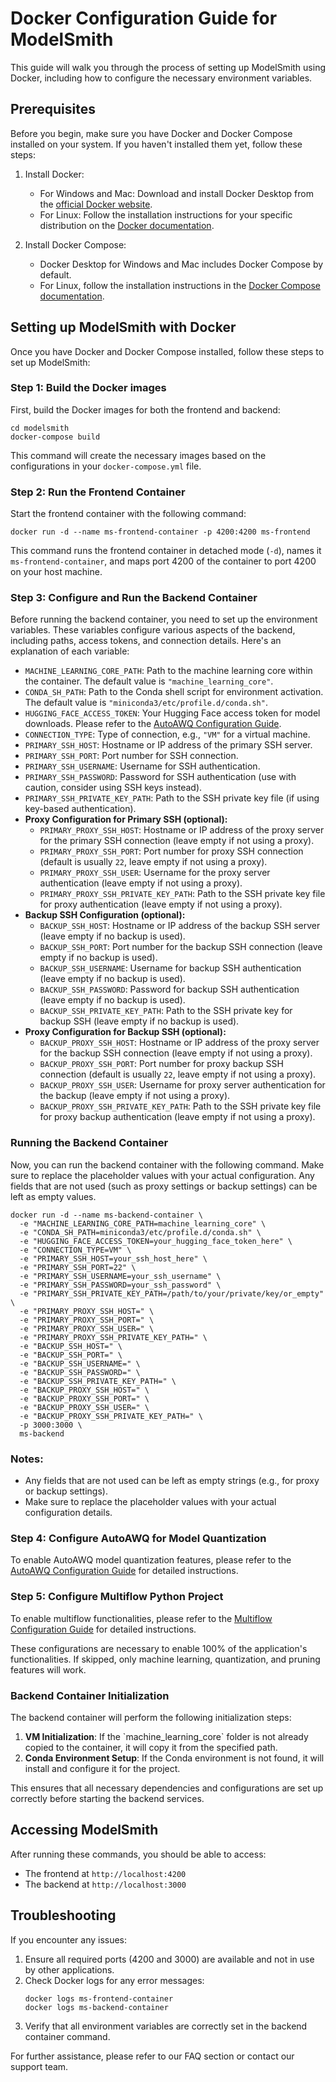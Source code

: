 # Docker Configuration Guide for ModelSmith

This guide will walk you through the process of setting up ModelSmith using Docker, including how to configure the necessary environment variables.

## Prerequisites

Before you begin, make sure you have Docker and Docker Compose installed on your system. If you haven't installed them yet, follow these steps:

1. Install Docker:

   - For Windows and Mac: Download and install Docker Desktop from the [official Docker website](https://www.docker.com/products/docker-desktop).
   - For Linux: Follow the installation instructions for your specific distribution on the [Docker documentation](https://docs.docker.com/engine/install/).

2. Install Docker Compose:
   - Docker Desktop for Windows and Mac includes Docker Compose by default.
   - For Linux, follow the installation instructions in the [Docker Compose documentation](https://docs.docker.com/compose/install/).

## Setting up ModelSmith with Docker

Once you have Docker and Docker Compose installed, follow these steps to set up ModelSmith:

### Step 1: Build the Docker images

First, build the Docker images for both the frontend and backend:

```shell
cd modelsmith
docker-compose build
```

This command will create the necessary images based on the configurations in your `docker-compose.yml` file.

### Step 2: Run the Frontend Container

Start the frontend container with the following command:

```shell
docker run -d --name ms-frontend-container -p 4200:4200 ms-frontend
```

This command runs the frontend container in detached mode (`-d`), names it `ms-frontend-container`, and maps port 4200 of the container to port 4200 on your host machine.

### Step 3: Configure and Run the Backend Container

Before running the backend container, you need to set up the environment variables. These variables configure various aspects of the backend, including paths, access tokens, and connection details. Here's an explanation of each variable:

- `MACHINE_LEARNING_CORE_PATH`: Path to the machine learning core within the container. The default value is `"machine_learning_core"`.
- `CONDA_SH_PATH`: Path to the Conda shell script for environment activation. The default value is `"miniconda3/etc/profile.d/conda.sh"`.
- `HUGGING_FACE_ACCESS_TOKEN`: Your Hugging Face access token for model downloads. Please refer to the [AutoAWQ Configuration Guide](configure-autoawq.md).
- `CONNECTION_TYPE`: Type of connection, e.g., `"VM"` for a virtual machine.
- `PRIMARY_SSH_HOST`: Hostname or IP address of the primary SSH server.
- `PRIMARY_SSH_PORT`: Port number for SSH connection.
- `PRIMARY_SSH_USERNAME`: Username for SSH authentication.
- `PRIMARY_SSH_PASSWORD`: Password for SSH authentication (use with caution, consider using SSH keys instead).
- `PRIMARY_SSH_PRIVATE_KEY_PATH`: Path to the SSH private key file (if using key-based authentication).
- **Proxy Configuration for Primary SSH (optional):**
  - `PRIMARY_PROXY_SSH_HOST`: Hostname or IP address of the proxy server for the primary SSH connection (leave empty if not using a proxy).
  - `PRIMARY_PROXY_SSH_PORT`: Port number for proxy SSH connection (default is usually `22`, leave empty if not using a proxy).
  - `PRIMARY_PROXY_SSH_USER`: Username for the proxy server authentication (leave empty if not using a proxy).
  - `PRIMARY_PROXY_SSH_PRIVATE_KEY_PATH`: Path to the SSH private key file for proxy authentication (leave empty if not using a proxy).
- **Backup SSH Configuration (optional):**
  - `BACKUP_SSH_HOST`: Hostname or IP address of the backup SSH server (leave empty if no backup is used).
  - `BACKUP_SSH_PORT`: Port number for the backup SSH connection (leave empty if no backup is used).
  - `BACKUP_SSH_USERNAME`: Username for backup SSH authentication (leave empty if no backup is used).
  - `BACKUP_SSH_PASSWORD`: Password for backup SSH authentication (leave empty if no backup is used).
  - `BACKUP_SSH_PRIVATE_KEY_PATH`: Path to the SSH private key for backup SSH (leave empty if no backup is used).
- **Proxy Configuration for Backup SSH (optional):**
  - `BACKUP_PROXY_SSH_HOST`: Hostname or IP address of the proxy server for the backup SSH connection (leave empty if not using a proxy).
  - `BACKUP_PROXY_SSH_PORT`: Port number for proxy backup SSH connection (default is usually `22`, leave empty if not using a proxy).
  - `BACKUP_PROXY_SSH_USER`: Username for proxy server authentication for the backup (leave empty if not using a proxy).
  - `BACKUP_PROXY_SSH_PRIVATE_KEY_PATH`: Path to the SSH private key file for proxy backup authentication (leave empty if not using a proxy).

### Running the Backend Container

Now, you can run the backend container with the following command. Make sure to replace the placeholder values with your actual configuration. Any fields that are not used (such as proxy settings or backup settings) can be left as empty values.

```shell
docker run -d --name ms-backend-container \
  -e "MACHINE_LEARNING_CORE_PATH=machine_learning_core" \
  -e "CONDA_SH_PATH=miniconda3/etc/profile.d/conda.sh" \
  -e "HUGGING_FACE_ACCESS_TOKEN=your_hugging_face_token_here" \
  -e "CONNECTION_TYPE=VM" \
  -e "PRIMARY_SSH_HOST=your_ssh_host_here" \
  -e "PRIMARY_SSH_PORT=22" \
  -e "PRIMARY_SSH_USERNAME=your_ssh_username" \
  -e "PRIMARY_SSH_PASSWORD=your_ssh_password" \
  -e "PRIMARY_SSH_PRIVATE_KEY_PATH=/path/to/your/private/key/or_empty" \
  -e "PRIMARY_PROXY_SSH_HOST=" \
  -e "PRIMARY_PROXY_SSH_PORT=" \
  -e "PRIMARY_PROXY_SSH_USER=" \
  -e "PRIMARY_PROXY_SSH_PRIVATE_KEY_PATH=" \
  -e "BACKUP_SSH_HOST=" \
  -e "BACKUP_SSH_PORT=" \
  -e "BACKUP_SSH_USERNAME=" \
  -e "BACKUP_SSH_PASSWORD=" \
  -e "BACKUP_SSH_PRIVATE_KEY_PATH=" \
  -e "BACKUP_PROXY_SSH_HOST=" \
  -e "BACKUP_PROXY_SSH_PORT=" \
  -e "BACKUP_PROXY_SSH_USER=" \
  -e "BACKUP_PROXY_SSH_PRIVATE_KEY_PATH=" \
  -p 3000:3000 \
  ms-backend
```

### Notes:

- Any fields that are not used can be left as empty strings (e.g., for proxy or backup settings).
- Make sure to replace the placeholder values with your actual configuration details.

### Step 4: Configure AutoAWQ for Model Quantization

To enable AutoAWQ model quantization features, please refer to the [AutoAWQ Configuration Guide](configure-autoawq.md) for detailed instructions.

### Step 5: Configure Multiflow Python Project

To enable multiflow functionalities, please refer to the [Multiflow Configuration Guide](configure-multiflow.md) for detailed instructions.

These configurations are necessary to enable 100% of the application's functionalities. If skipped, only machine learning, quantization, and pruning features will work.

### Backend Container Initialization

The backend container will perform the following initialization steps:

1. **VM Initialization**: If the \`machine_learning_core\` folder is not already copied to the container, it will copy it from the specified path.
2. **Conda Environment Setup**: If the Conda environment is not found, it will install and configure it for the project.

This ensures that all necessary dependencies and configurations are set up correctly before starting the backend services.

## Accessing ModelSmith

After running these commands, you should be able to access:

- The frontend at `http://localhost:4200`
- The backend at `http://localhost:3000`

## Troubleshooting

If you encounter any issues:

1. Ensure all required ports (4200 and 3000) are available and not in use by other applications.
2. Check Docker logs for any error messages:
   ```shell
   docker logs ms-frontend-container
   docker logs ms-backend-container
   ```
3. Verify that all environment variables are correctly set in the backend container command.

For further assistance, please refer to our FAQ section or contact our support team.

